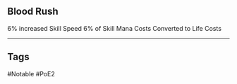 ## Blood Rush
6% increased Skill Speed
6% of Skill Mana Costs Converted to Life Costs

---
## Tags
#Notable
#PoE2
